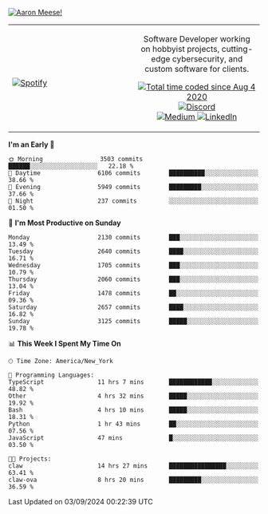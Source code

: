 [![Aaron Meese!](https://user-images.githubusercontent.com/17814535/88975338-a2aabf00-d27f-11ea-963f-8a19608716b4.png)](https://github.com/ajmeese7/readme-ascii "README ASCII")

<!-- Modified from project here: https://github.com/novatorem/novatorem -->
<table width="100%">
  <tr>
  <td width="50%">

&nbsp; <br> [![Spotify](https://ajmeese7.vercel.app/api/spotify)](https://open.spotify.com/user/ajmeese)

  </td>
  <td width="50%">
    <p align="center">
    Software Developer working on hobbyist projects, cutting-edge cybersecurity, and custom software for clients.
    </p>
    <p align="center">
      <a href="https://wakatime.com/@f726891d-3b02-46cd-9b60-e8c59f9e2b14">
        <img src="https://wakatime.com/badge/user/f726891d-3b02-46cd-9b60-e8c59f9e2b14.svg" alt="Total time coded since Aug 4 2020" title="WakaTime" />
      </a>
      <a href="http://link.aaronmeese.com/discord">
        <img src="https://img.shields.io/badge/discord-ajmeese7%234835-369?style=flat-square&logo=discord&logoColor=white&color=purple" alt="Discord" title="Discord">
      </a>
      <br />
      <a href="https://link.aaronmeese.com/medium">
        <img src="https://img.shields.io/badge/medium-ajmeese7-1DB954?style=flat-square&logo=medium&logoColor=white" alt="Medium" title="Medium">
      </a>
      <a href="https://link.aaronmeese.com/linkedin">
        <img src="https://img.shields.io/badge/linkedIn-aaronmeese-1DB954?style=flat-square&logo=linkedin&logoColor=white&color=blue" alt="LinkedIn" title="LinkedIn">
      </a>
    </p>
  </td>

</table>

[//]: <> (The `&nbsp;` is to have Aphelion take up more space)

<!--START_SECTION:waka-->
**I'm an Early 🐤** 

```text
🌞 Morning                3503 commits        ██████░░░░░░░░░░░░░░░░░░░   22.18 % 
🌆 Daytime                6106 commits        ██████████░░░░░░░░░░░░░░░   38.66 % 
🌃 Evening                5949 commits        █████████░░░░░░░░░░░░░░░░   37.66 % 
🌙 Night                  237 commits         ░░░░░░░░░░░░░░░░░░░░░░░░░   01.50 % 
```
📅 **I'm Most Productive on Sunday** 

```text
Monday                   2130 commits        ███░░░░░░░░░░░░░░░░░░░░░░   13.49 % 
Tuesday                  2640 commits        ████░░░░░░░░░░░░░░░░░░░░░   16.71 % 
Wednesday                1705 commits        ███░░░░░░░░░░░░░░░░░░░░░░   10.79 % 
Thursday                 2060 commits        ███░░░░░░░░░░░░░░░░░░░░░░   13.04 % 
Friday                   1478 commits        ██░░░░░░░░░░░░░░░░░░░░░░░   09.36 % 
Saturday                 2657 commits        ████░░░░░░░░░░░░░░░░░░░░░   16.82 % 
Sunday                   3125 commits        █████░░░░░░░░░░░░░░░░░░░░   19.78 % 
```


📊 **This Week I Spent My Time On** 

```text
🕑︎ Time Zone: America/New_York

💬 Programming Languages: 
TypeScript               11 hrs 7 mins       ████████████░░░░░░░░░░░░░   48.82 % 
Other                    4 hrs 32 mins       █████░░░░░░░░░░░░░░░░░░░░   19.92 % 
Bash                     4 hrs 10 mins       █████░░░░░░░░░░░░░░░░░░░░   18.31 % 
Python                   1 hr 43 mins        ██░░░░░░░░░░░░░░░░░░░░░░░   07.56 % 
JavaScript               47 mins             █░░░░░░░░░░░░░░░░░░░░░░░░   03.50 % 

🐱‍💻 Projects: 
claw                     14 hrs 27 mins      ████████████████░░░░░░░░░   63.41 % 
claw-ova                 8 hrs 20 mins       █████████░░░░░░░░░░░░░░░░   36.59 % 
```


 Last Updated on 03/09/2024 00:22:39 UTC
<!--END_SECTION:waka-->
